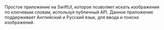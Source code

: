 Простое приложение на SwiftUI, которое позволяет искать изображения по ключевым словам, используя публичный API.
Данное приложение поддерживает Английский и Русский язык, для ввода и поиска изображений.
